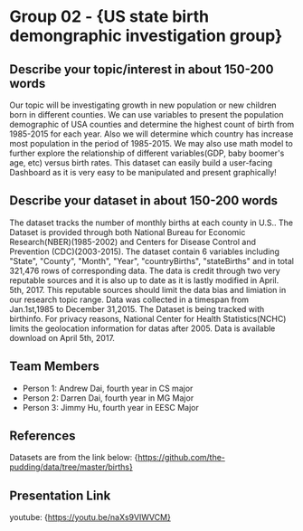 # Group 02 - {US state birth demongraphic investigation group}



## Describe your topic/interest in about 150-200 words
Our topic will be investigating growth in new population or new children born in different counties. We can use variables to present the population demographic of USA counties and determine the highest count of birth from 1985-2015 for each year. Also we will determine which country has increase most population in the period of 1985-2015. We may also use math model to further explore the relationship of different variables(GDP, baby boomer's age, etc) versus birth rates. This dataset can easily build a user-facing Dashboard as it is very easy to be manipulated and present graphically!

## Describe your dataset in about 150-200 words
The dataset tracks the number of monthly births at each county in U.S.. The Dataset is provided through both National Bureau for Economic Research(NBER)(1985-2002) and Centers for Disease Control and Prevention (CDC)(2003-2015). The dataset contain 6 variables including "State", "County", "Month", "Year", "countryBirths", "stateBirths" and in total 321,476 rows of corresponding data. The data is credit through two very reputable sources and it is also up to date as it is lastly modified in April. 5th, 2017. This reputable sources should limit the data bias and limiation in our research topic range. Data was collected in a timespan from Jan.1st,1985 to December 31,2015. The Dataset is being tracked with birthinfo. For privacy reasons, National Center for Health Statistics(NCHC) limits the geolocation information for datas after 2005. Data is available download on April 5th, 2017.  

## Team Members

- Person 1: Andrew Dai, fourth year in CS major
- Person 2: Darren Dai, fourth year in MG Major
- Person 3: Jimmy Hu, fourth year in EESC Major

## References
Datasets are from the link below:
{https://github.com/the-pudding/data/tree/master/births}

## Presentation Link
youtube: {https://youtu.be/naXs9VIWVCM}
